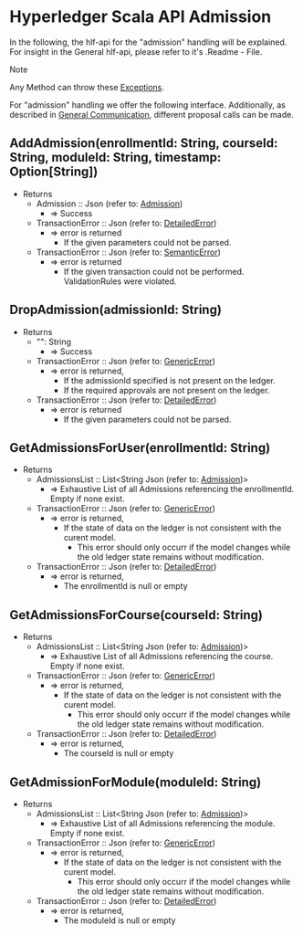 # Hyperledger Scala API Admission

In the following, the hlf-api for the "admission" handling will be explained.
For insight in the General hlf-api, please refer to it's .Readme - File.
> [!NOTE]
Any Method can throw these [Exceptions](errors.md#Exceptions).

For "admission" handling we offer the following interface. 
Additionally, as described in [General Communication](general-communication.md), different proposal calls can be made.


## AddAdmission(enrollmentId: String, courseId: String, moduleId: String, timestamp: Option[String])
- Returns
    - Admission :: Json (refer to: [Admission](../chaincode/admission.md#Admission))
        - => Success
    - TransactionError :: Json (refer to: [DetailedError](../chaincode/errors.md#DetailedError))
        - => error is returned
          - If the given parameters could not be parsed.
    - TransactionError :: Json (refer to: [SemanticError](../chaincode/errors.md#SemanticError))
        - => error is returned
          - If the given transaction could not be performed. ValidationRules were violated.

## DropAdmission(admissionId: String)
- Returns
    - "": String
        - => Success
    - TransactionError :: Json (refer to: [GenericError](../chaincode/errors.md#GenericError))
        - => error is returned, 
          - If the admissionId specified is not present on the ledger.
          - If the required approvals are not present on the ledger.
    - TransactionError :: Json (refer to: [DetailedError](../chaincode/errors.md#DetailedError))
        - => error is returned
          - If the given parameters could not be parsed.

## GetAdmissionsForUser(enrollmentId: String)
- Returns
    - AdmissionsList :: List\<String Json (refer to: [Admission](../chaincode/admission.md#Admission))\> 
        - => Exhaustive List of all Admissions referencing the enrollmentId. 
             Empty if none exist.
    - TransactionError :: Json (refer to: [GenericError](../chaincode/errors.md#GenericError))
        - => error is returned,
          - If the state of data on the ledger is not consistent with the curent model.
            - This error should only occurr if the model changes while the old ledger state remains without modification.
    - TransactionError :: Json (refer to: [DetailedError](../chaincode/errors.md#DetailedError))
        - => error is returned,
          - The enrollmentId is null or empty

## GetAdmissionsForCourse(courseId: String)
- Returns
    - AdmissionsList :: List\<String Json (refer to: [Admission](../chaincode/admission.md#Admission))\> 
        - => Exhaustive List of all Admissions referencing the course. 
             Empty if none exist.
    - TransactionError :: Json (refer to: [GenericError](../chaincode/errors.md#GenericError))
        - => error is returned,
          - If the state of data on the ledger is not consistent with the curent model.
            - This error should only occurr if the model changes while the old ledger state remains without modification.
    - TransactionError :: Json (refer to: [DetailedError](../chaincode/errors.md#DetailedError))
        - => error is returned,
          - The courseId is null or empty


## GetAdmissionForModule(moduleId: String)
- Returns
    - AdmissionsList :: List\<String Json (refer to: [Admission](../chaincode/admission.md#Admission))\> 
        - => Exhaustive List of all Admissions referencing the module. 
             Empty if none exist.
    - TransactionError :: Json (refer to: [GenericError](../chaincode/errors.md#GenericError))
        - => error is returned,
          - If the state of data on the ledger is not consistent with the curent model.
            - This error should only occurr if the model changes while the old ledger state remains without modification.
    - TransactionError :: Json (refer to: [DetailedError](../chaincode/errors.md#DetailedError))
        - => error is returned,
          - The moduleId is null or empty